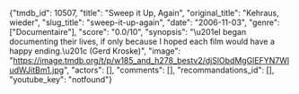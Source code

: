 {"tmdb_id": 10507, "title": "Sweep it Up, Again", "original_title": "Kehraus, wieder", "slug_title": "sweep-it-up-again", "date": "2006-11-03", "genre": ["Documentaire"], "score": "0.0/10", "synopsis": "\u201eI began documenting their lives, if only because I hoped each film would have a happy ending.\u201c (Gerd Kroske)", "image": "https://image.tmdb.org/t/p/w185_and_h278_bestv2/djSlObdMgGlEFYN7WludWJitBm1.jpg", "actors": [], "comments": [], "recommandations_id": [], "youtube_key": "notfound"}
